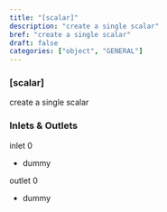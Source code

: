 ```yaml
---
title: "[scalar]"
description: "create a single scalar"
bref: "create a single scalar"
draft: false
categories: ["object", "GENERAL"]
---
```


### [scalar]

create a single scalar

### Inlets & Outlets

inlet 0

 - dummy

outlet 0

 - dummy
 
